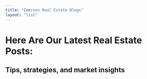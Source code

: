 ```yaml
---
title: "Emerson Real Estate Blogs"
layout: "list"
---
```


<div class="custom-hero">
  <h1>Here Are Our Latest Real Estate Posts:</h1>
  <h2>Tips, strategies, and market insights</h2>
</div>
